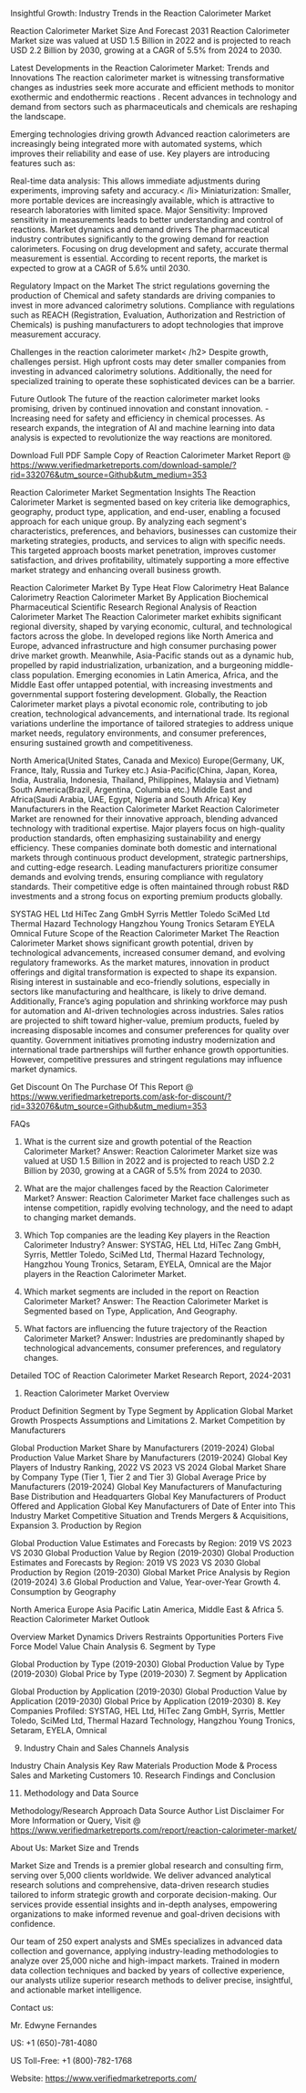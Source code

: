 Insightful Growth: Industry Trends in the Reaction Calorimeter Market


Reaction Calorimeter Market Size And Forecast 2031
Reaction Calorimeter Market size was valued at USD 1.5 Billion in 2022 and is projected to reach USD 2.2 Billion by 2030, growing at a CAGR of 5.5% from 2024 to 2030.

Latest Developments in the Reaction Calorimeter Market: Trends and Innovations
The reaction calorimeter market is witnessing transformative changes as industries seek more accurate and efficient methods to monitor exothermic and endothermic reactions . Recent advances in technology and demand from sectors such as pharmaceuticals and chemicals are reshaping the landscape.

Emerging technologies driving growth
Advanced reaction calorimeters are increasingly being integrated more with automated systems, which improves their reliability and ease of use. Key players are introducing features such as:

Real-time data analysis: This allows immediate adjustments during experiments, improving safety and accuracy.< /li>
Miniaturization: Smaller, more portable devices are increasingly available, which is attractive to research laboratories with limited space.
Major Sensitivity: Improved sensitivity in measurements leads to better understanding and control of reactions.
Market dynamics and demand drivers
The pharmaceutical industry contributes significantly to the growing demand for reaction calorimeters. Focusing on drug development and safety, accurate thermal measurement is essential. According to recent reports, the market is expected to grow at a CAGR of 5.6% until 2030.

Regulatory Impact on the Market
The strict regulations governing the production of Chemical and safety standards are driving companies to invest in more advanced calorimetry solutions. Compliance with regulations such as REACH (Registration, Evaluation, Authorization and Restriction of Chemicals) is pushing manufacturers to adopt technologies that improve measurement accuracy.

Challenges in the reaction calorimeter market< /h2>
Despite growth, challenges persist. High upfront costs may deter smaller companies from investing in advanced calorimetry solutions. Additionally, the need for specialized training to operate these sophisticated devices can be a barrier.

Future Outlook
The future of the reaction calorimeter market looks promising, driven by continued innovation and constant innovation. -Increasing need for safety and efficiency in chemical processes. As research expands, the integration of AI and machine learning into data analysis is expected to revolutionize the way reactions are monitored.

Download Full PDF Sample Copy of Reaction Calorimeter Market Report @ https://www.verifiedmarketreports.com/download-sample/?rid=332076&utm_source=Github&utm_medium=353

Reaction Calorimeter Market Segmentation Insights
The Reaction Calorimeter Market is segmented based on key criteria like demographics, geography, product type, application, and end-user, enabling a focused approach for each unique group. By analyzing each segment's characteristics, preferences, and behaviors, businesses can customize their marketing strategies, products, and services to align with specific needs. This targeted approach boosts market penetration, improves customer satisfaction, and drives profitability, ultimately supporting a more effective market strategy and enhancing overall business growth.

Reaction Calorimeter Market By Type
Heat Flow Calorimetry
Heat Balance Calorimetry
Reaction Calorimeter Market By Application
Biochemical
Pharmaceutical
Scientific Research
Regional Analysis of Reaction Calorimeter Market
The Reaction Calorimeter market exhibits significant regional diversity, shaped by varying economic, cultural, and technological factors across the globe. In developed regions like North America and Europe, advanced infrastructure and high consumer purchasing power drive market growth. Meanwhile, Asia-Pacific stands out as a dynamic hub, propelled by rapid industrialization, urbanization, and a burgeoning middle-class population. Emerging economies in Latin America, Africa, and the Middle East offer untapped potential, with increasing investments and governmental support fostering development. Globally, the Reaction Calorimeter market plays a pivotal economic role, contributing to job creation, technological advancements, and international trade. Its regional variations underline the importance of tailored strategies to address unique market needs, regulatory environments, and consumer preferences, ensuring sustained growth and competitiveness.

North America(United States, Canada and Mexico)
Europe(Germany, UK, France, Italy, Russia and Turkey etc.)
Asia-Pacific(China, Japan, Korea, India, Australia, Indonesia, Thailand, Philippines, Malaysia and Vietnam)
South America(Brazil, Argentina, Columbia etc.)
Middle East and Africa(Saudi Arabia, UAE, Egypt, Nigeria and South Africa)
Key Manufacturers in the Reaction Calorimeter Market
Reaction Calorimeter Market are renowned for their innovative approach, blending advanced technology with traditional expertise. Major players focus on high-quality production standards, often emphasizing sustainability and energy efficiency. These companies dominate both domestic and international markets through continuous product development, strategic partnerships, and cutting-edge research. Leading manufacturers prioritize consumer demands and evolving trends, ensuring compliance with regulatory standards. Their competitive edge is often maintained through robust R&D investments and a strong focus on exporting premium products globally.

SYSTAG
HEL Ltd
HiTec Zang GmbH
Syrris
Mettler Toledo
SciMed Ltd
Thermal Hazard Technology
Hangzhou Young Tronics
Setaram
EYELA
Omnical
Future Scope of the Reaction Calorimeter Market
The Reaction Calorimeter Market shows significant growth potential, driven by technological advancements, increased consumer demand, and evolving regulatory frameworks. As the market matures, innovation in product offerings and digital transformation is expected to shape its expansion. Rising interest in sustainable and eco-friendly solutions, especially in sectors like manufacturing and healthcare, is likely to drive demand. Additionally, France’s aging population and shrinking workforce may push for automation and AI-driven technologies across industries. Sales ratios are projected to shift toward higher-value, premium products, fueled by increasing disposable incomes and consumer preferences for quality over quantity. Government initiatives promoting industry modernization and international trade partnerships will further enhance growth opportunities. However, competitive pressures and stringent regulations may influence market dynamics.

Get Discount On The Purchase Of This Report @ https://www.verifiedmarketreports.com/ask-for-discount/?rid=332076&utm_source=Github&utm_medium=353

FAQs
1. What is the current size and growth potential of the Reaction Calorimeter Market?
Answer: Reaction Calorimeter Market size was valued at USD 1.5 Billion in 2022 and is projected to reach USD 2.2 Billion by 2030, growing at a CAGR of 5.5% from 2024 to 2030.

2. What are the major challenges faced by the Reaction Calorimeter Market?
Answer: Reaction Calorimeter Market face challenges such as intense competition, rapidly evolving technology, and the need to adapt to changing market demands.

3. Which Top companies are the leading Key players in the Reaction Calorimeter Industry?
Answer: SYSTAG, HEL Ltd, HiTec Zang GmbH, Syrris, Mettler Toledo, SciMed Ltd, Thermal Hazard Technology, Hangzhou Young Tronics, Setaram, EYELA, Omnical are the Major players in the Reaction Calorimeter Market.

4. Which market segments are included in the report on Reaction Calorimeter Market?
Answer: The Reaction Calorimeter Market is Segmented based on Type, Application, And Geography.

5. What factors are influencing the future trajectory of the Reaction Calorimeter Market?
Answer: Industries are predominantly shaped by technological advancements, consumer preferences, and regulatory changes.

Detailed TOC of Reaction Calorimeter Market Research Report, 2024-2031
1. Reaction Calorimeter Market Overview

Product Definition
Segment by Type
Segment by Application
Global Market Growth Prospects
Assumptions and Limitations
2. Market Competition by Manufacturers

Global Production Market Share by Manufacturers (2019-2024)
Global Production Value Market Share by Manufacturers (2019-2024)
Global Key Players of Industry Ranking, 2022 VS 2023 VS 2024
Global Market Share by Company Type (Tier 1, Tier 2 and Tier 3)
Global Average Price by Manufacturers (2019-2024)
Global Key Manufacturers of Manufacturing Base Distribution and Headquarters
Global Key Manufacturers of Product Offered and Application
Global Key Manufacturers of Date of Enter into This Industry
Market Competitive Situation and Trends
Mergers & Acquisitions, Expansion
3. Production by Region

Global Production Value Estimates and Forecasts by Region: 2019 VS 2023 VS 2030
Global Production Value by Region (2019-2030)
Global Production Estimates and Forecasts by Region: 2019 VS 2023 VS 2030
Global Production by Region (2019-2030)
Global Market Price Analysis by Region (2019-2024) 3.6 Global Production and Value, Year-over-Year Growth
4. Consumption by Geography

North America
Europe
Asia Pacific
Latin America, Middle East & Africa
5. Reaction Calorimeter Market Outlook

Overview
Market Dynamics
Drivers
Restraints
Opportunities
Porters Five Force Model
Value Chain Analysis 
6. Segment by Type

Global Production by Type (2019-2030)
Global Production Value by Type (2019-2030)
Global Price by Type (2019-2030)
7. Segment by Application

Global Production by Application (2019-2030)
Global Production Value by Application (2019-2030)
Global Price by Application (2019-2030)
8. Key Companies Profiled: SYSTAG, HEL Ltd, HiTec Zang GmbH, Syrris, Mettler Toledo, SciMed Ltd, Thermal Hazard Technology, Hangzhou Young Tronics, Setaram, EYELA, Omnical

9. Industry Chain and Sales Channels Analysis

Industry Chain Analysis
Key Raw Materials
Production Mode & Process
Sales and Marketing
Customers
10. Research Findings and Conclusion

11. Methodology and Data Source

Methodology/Research Approach
Data Source
Author List
Disclaimer
For More Information or Query, Visit @ https://www.verifiedmarketreports.com/report/reaction-calorimeter-market/

About Us: Market Size and Trends

Market Size and Trends is a premier global research and consulting firm, serving over 5,000 clients worldwide. We deliver advanced analytical research solutions and comprehensive, data-driven research studies tailored to inform strategic growth and corporate decision-making. Our services provide essential insights and in-depth analyses, empowering organizations to make informed revenue and goal-driven decisions with confidence.

Our team of 250 expert analysts and SMEs specializes in advanced data collection and governance, applying industry-leading methodologies to analyze over 25,000 niche and high-impact markets. Trained in modern data collection techniques and backed by years of collective experience, our analysts utilize superior research methods to deliver precise, insightful, and actionable market intelligence.

Contact us:

Mr. Edwyne Fernandes

US: +1 (650)-781-4080

US Toll-Free: +1 (800)-782-1768

Website: https://www.verifiedmarketreports.com/

